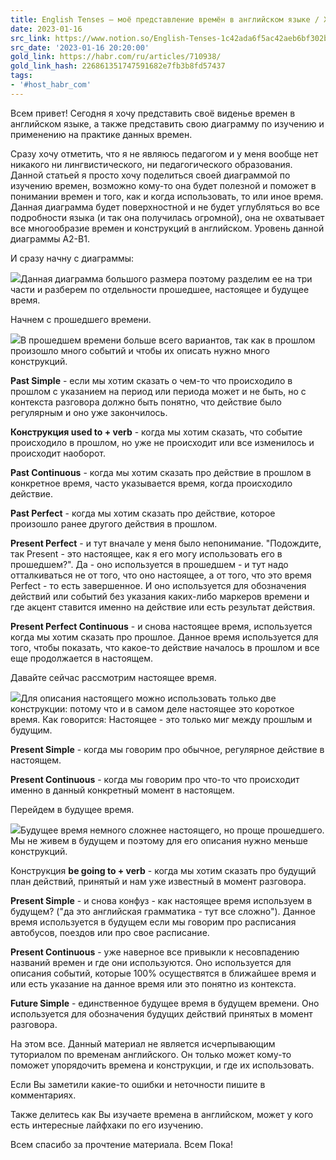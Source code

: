 ```yaml
---
title: English Tenses — моё представление времён в английском языке / Хабр
date: 2023-01-16
src_link: https://www.notion.so/English-Tenses-1c42ada6f5ac42aeb6bf302b6d02657d
src_date: '2023-01-16 20:20:00'
gold_link: https://habr.com/ru/articles/710938/
gold_link_hash: 226861351747591682e7fb3b8fd57437
tags:
- '#host_habr_com'
---
```


Всем привет! Сегодня я хочу представить своё виденье времен в английском языке, а также представить свою диаграмму по изучению и применению на практике данных времен. 

 Сразу хочу отметить, что я не являюсь педагогом и у меня вообще нет никакого ни лингвистического, ни педагогического образования. Данной статьей я просто хочу поделиться своей диаграммой по изучению времен, возможно кому-то она будет полезной и поможет в понимании времен и того, как и когда использовать, то или иное время. Данная диаграмма будет поверхностной и не будет углубляться во все подробности языка (и так она получилась огромной), она не охватывает все многообразие времен и конструкций в английском. Уровень данной диаграммы А2-В1.

И сразу начну с диаграммы:

![](https://habrastorage.org/getpro/habr/upload_files/dab/a9d/1b5/daba9d1b5958c7913ebf18d92d1c9026.jpg)Данная диаграмма большого размера поэтому разделим ее на три части и разберем по отдельности прошедшее, настоящее и будущее время. 

Начнем с прошедшего времени.

![](https://habrastorage.org/getpro/habr/upload_files/af9/0a9/ecc/af90a9ecc3dbb2bb215dff9a84946f19.jpg)В прошедшем времени больше всего вариантов, так как в прошлом произошло много событий и чтобы их описать нужно много конструкций. 

**Past Simple** - eсли мы хотим сказать о чем-то что происходило в прошлом с указанием на период или периода может и не быть, но с контекста разговора должно быть понятно, что действие было регулярным и оно уже закончилось.

**Конструкция used to + verb** - когда мы хотим сказать, что событие происходило в прошлом, но уже не происходит или все изменилось и происходит наоборот.

**Past Continuous** - когда мы хотим сказать про действие в прошлом в конкретное время, часто указывается время, когда происходило действие.

**Past Perfect** - когда мы хотим сказать про действие, которое произошло ранее другого действия в прошлом.

**Present Perfect** - и тут вначале у меня было непонимание. "Подождите, так Present - это настоящее, как я его могу использовать его в прошедшем?". Да - оно используется в прошедшем - и тут надо отталкиваться не от того, что оно настоящее, а от того, что это время Perfect - то есть завершенное. И оно используется для обозначения действий или событий без указания каких-либо маркеров времени и где акцент ставится именно на действие или есть результат действия.

**Present Perfect Continuous**  - и снова настоящее время, используется когда мы хотим сказать про прошлое. Данное время используется для того, чтобы показать, что какое-то действие началось в прошлом и все еще продолжается в настоящем.

Давайте сейчас рассмотрим настоящее время.

![](https://habrastorage.org/getpro/habr/upload_files/15c/623/b36/15c623b36e0dd7f5628cd80d30a730c8.jpg)Для описания настоящего можно использовать только две конструкции: потому что и в самом деле настоящее это короткое время. Как говорится: Настоящее - это только миг между прошлым и будущим.

**Present Simple** - когда мы говорим про обычное, регулярное действие в настоящем.

**Present Continuous** - когда мы говорим про что-то что происходит именно в данный конкретный момент в настоящем.

Перейдем в будущее время.

![](https://habrastorage.org/getpro/habr/upload_files/b31/17a/3f4/b3117a3f438bd7bf16f9e29eecfb0a62.jpg)Будущее время немного сложнее настоящего, но проще прошедшего. Мы не живем в будущем и поэтому для его описания нужно меньше конструкций.

Конструкция **be going to + verb** - когда мы хотим сказать про будущий план действий, принятый и нам уже известный в момент разговора.

**Present Simple** - и снова конфуз - как настоящее время используем в будущем? ("да это английская грамматика - тут все сложно"). Данное время используется в будущем если мы говорим про расписания автобусов, поездов или про свое расписание.

**Present Continuous** - уже наверное все привыкли к несовпадению названий времен и где они используются. Оно используется для описания событий, которые 100% осуществятся в ближайшее время и или есть указание на данное время или это понятно из контекста.

**Future Simple** - единственное будущее время в будущем времени. Оно используется для обозначения будущих действий принятых в момент разговора.

На этом все. Данный материал не является исчерпывающим туториалом по временам английского. Он только может кому-то поможет упорядочить времена и конструкции, и где их использовать. 

Если Вы заметили какие-то ошибки и неточности пишите в комментариях.

Также делитесь как Вы изучаете времена в английском, может у кого есть интересные лайфхаки по его изучению.

Всем спасибо за прочтение материала. Всем Пока!